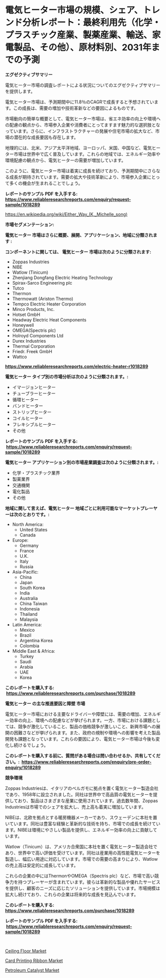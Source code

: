<p><h1>電気ヒーター市場の規模、シェア、トレンド分析レポート：最終利用先（化学・プラスチック産業、製薬産業、輸送、家電製品、その他）、原材料別、2031年までの予測</h1></p><p><strong>エグゼクティブサマリー</strong></p>
<p><p>電気ヒーター市場の調査レポートによる状況についてのエグゼクティブサマリーを提供します。</p><p>電気ヒーター市場は、予測期間中に11.8％のCAGRで成長すると予想されています。この成長は、需要の増加や技術革新などの要因によるものです。</p><p>市場動向の簡単な概要として、電気ヒーター市場は、省エネ効率の向上や環境への配慮の観点から、市場参入企業や消費者にとってますます魅力的な選択肢となっています。さらに、インフラストラクチャーの発展や住宅市場の拡大など、市場の潜在的な成長要因も存在します。</p><p>地理的には、北米、アジア太平洋地域、ヨーロッパ、米国、中国など、電気ヒーター市場は世界中で広く普及しています。これらの地域では、エネルギー効率や環境配慮の観点から、電気ヒーターの需要が増加しています。</p><p>このように、電気ヒーター市場は着実に成長を続けており、予測期間中にさらなる成長が期待されています。需要の拡大や技術革新により、市場参入企業にとって多くの機会が生まれることでしょう。</p></p>
<p><strong>レポートのサンプル PDF を入手する: <a href="https://www.reliableresearchreports.com/enquiry/request-sample/1018289">https://www.reliableresearchreports.com/enquiry/request-sample/1018289</a></strong></p>
<p><a href="https://en.wikipedia.org/wiki/Either_Way_(K._Michelle_song)">https://en.wikipedia.org/wiki/Either_Way_(K._Michelle_song)</a></p>
<p><strong>市場セグメンテーション:</strong></p>
<p><strong> 電気ヒーター 市場はさらに概要、展開、アプリケーション、地域に分類されます :</strong></p>
<p><strong>コンポーネントに関しては、 電気ヒーター 市場は次のように分類されます: &nbsp;</strong></p>
<p><ul><li>Zoppas Industries</li><li>NIBE</li><li>Watlow (Tinicum)</li><li>Zhenjiang Dongfang Electric Heating Technology</li><li>Spirax-Sarco Engineering plc</li><li>Tutco</li><li>Thermon</li><li>Thermowatt (Ariston Thermo)</li><li>Tempco Electric Heater Corporation</li><li>Minco Products, Inc.</li><li>Hotset GmbH</li><li>Headway Electric Heat Components</li><li>Honeywell</li><li>OMEGA(Spectris plc)</li><li>Holroyd Components Ltd</li><li>Durex Industries</li><li>Thermal Corporation</li><li>Friedr. Freek GmbH</li><li>Wattco</li></ul></p>
<p><strong><a href="https://www.reliableresearchreports.com/electric-heater-r1018289">https://www.reliableresearchreports.com/electric-heater-r1018289</a></strong></p>
<p><strong> 電気ヒーター タイプ別の市場分析は次のように分類されます。:</strong></p>
<p><ul><li>イマージョンヒーター</li><li>チューブラーヒーター</li><li>循環ヒーター</li><li>バンドヒーター</li><li>ストリップヒーター</li><li>コイルヒーター</li><li>フレキシブルヒーター</li><li>その他</li></ul></p>
<p><strong>レポートのサンプル PDF を入手する: &nbsp;<a href="https://www.reliableresearchreports.com/enquiry/request-sample/1018289">https://www.reliableresearchreports.com/enquiry/request-sample/1018289</a></strong></p>
<p><strong> 電気ヒーター アプリケーション別の市場産業調査は次のように分類されます。:</strong></p>
<p><ul><li>化学・プラスチック業界</li><li>製薬業界</li><li>交通機関</li><li>電化製品</li><li>その他</li></ul></p>
<p><strong>地域に関して言えば、電気ヒーター 地域ごとに利用可能なマーケットプレーヤーは次のとおりです。:</strong></p>
<p><ul>
    <li>
        North America:
        <ul>
            <li>United States</li>
            <li>Canada</li>
        </ul>
    </li>
    <li>
        Europe:
        <ul>
            <li>Germany</li>
            <li>France</li>
            <li>U.K.</li>
            <li>Italy</li>
            <li>Russia</li>
        </ul>
    </li>
    <li>
        Asia-Pacific:
        <ul>
            <li>China</li>
            <li>Japan</li>
            <li>South Korea</li>
            <li>India</li>
            <li>Australia</li>
            <li>China Taiwan</li>
            <li>Indonesia</li>
            <li>Thailand</li>
            <li>Malaysia</li>
        </ul>
    </li>
    <li>
        Latin America:
        <ul>
            <li>Mexico</li>
            <li>Brazil</li>
            <li>Argentina Korea</li>
            <li>Colombia</li>
        </ul>
    </li>
    <li>
        Middle East & Africa:
        <ul>
            <li>Turkey</li>
            <li>Saudi</li>
            <li>Arabia</li>
            <li>UAE</li>
            <li>Korea</li>
        </ul>
    </li>
    </ul></p>
<p><strong>このレポートを購入する: &nbsp;<a href="https://www.reliableresearchreports.com/purchase/1018289">https://www.reliableresearchreports.com/purchase/1018289</a></strong></p>
<p><strong>電気ヒーター の主な推進要因と障壁 市場</strong></p>
<p><p>電気ヒーター市場における主要なドライバーや障壁には、需要の増加、エネルギー効率の向上、環境への配慮などが挙げられます。一方、市場における課題としては、競争が激化していること、製品の価格競争が激しいこと、新興市場への展開の困難さなどが挙げられます。また、政府の規制や環境への影響を考えた製品開発も課題となっています。これらの要因により、電気ヒーター市場は今後も変化し続けるでしょう。</p></p>
<p><strong>このレポートを購入する前に、質問がある場合は問い合わせるか、共有してください。:&nbsp; <a href="https://www.reliableresearchreports.com/enquiry/pre-order-enquiry/1018289">https://www.reliableresearchreports.com/enquiry/pre-order-enquiry/1018289</a></strong></p>
<p><strong>競争環境</strong></p>
<p><p>Zoppas Industriesは、イタリアのベルガモに拠点を置く電気ヒーター製造会社であり、1958年に設立されました。同社は世界中で高品質の電気ヒーターを提供しており、製品はさまざまな産業に使用されています。過去数年間、Zoppas Industriesは市場でのシェアを拡大し、売上高も着実に増加しています。</p><p>NIBEは、北欧を拠点とする暖房機器メーカーであり、スウェーデンに本社を置いています。同社は豊富な経験と革新的な技術を持ち、市場での成長を続けています。NIBEは環境にやさしい製品を提供し、エネルギー効率の向上に貢献しています。</p><p>Watlow（Tinicum）は、アメリカ合衆国に本社を置く電気ヒーター製造会社であり、世界中で高い評価を受けています。同社は産業用の高性能電気ヒーターを製造し、幅広い用途に対応しています。市場での需要の高まりにより、Watlowの売上高は安定的に成長しています。</p><p>これらの企業の中にはThermonやOMEGA（Spectris plc）など、市場で高い競争力を持つプレーヤーが含まれています。彼らは革新的な製品や優れたサービスを提供し、顧客のニーズに応じたソリューションを提供しています。市場規模は拡大し続けており、これらの企業は将来的な成長を見込んでいます。</p></p>
<p><strong>このレポートを購入する: &nbsp; <a href="https://www.reliableresearchreports.com/purchase/1018289">https://www.reliableresearchreports.com/purchase/1018289</a></strong></p>
<p><strong>レポートのサンプル PDF を入手する: &nbsp;<a href="https://www.reliableresearchreports.com/enquiry/request-sample/1018289">https://www.reliableresearchreports.com/enquiry/request-sample/1018289</a></strong><strong></strong></p>
<p>&nbsp;</p>
<p><p><a href="https://github.com/dylanObrien626/Market-Research-Report-List-1/blob/main/ceiling-floor-market.md">Ceiling Floor Market</a></p><p><a href="https://github.com/qndifksd5/Market-Research-Report-List-1/blob/main/card-printing-ribbon-market.md">Card Printing Ribbon Market</a></p><p><a href="https://github.com/MaryamSipes/Market-Research-Report-List-1/blob/main/petroleum-catalyst-market.md">Petroleum Catalyst Market</a></p></p>